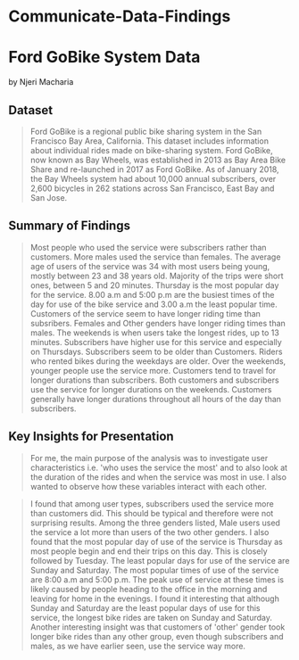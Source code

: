 # Communicate-Data-Findings

# Ford GoBike System Data
by Njeri Macharia

## Dataset
> Ford GoBike is a regional public bike sharing system in the San Francisco Bay Area, California. This dataset includes information about individual rides made on bike-sharing system. Ford GoBike, now known as Bay Wheels, was established in 2013 as Bay Area Bike Share and re-launched in 2017 as Ford GoBike. As of January 2018, the Bay Wheels system had about 10,000 annual subscribers, over 2,600 bicycles in 262 stations across San Francisco, East Bay and San Jose.

## Summary of Findings
> Most people who used the service were subscribers rather than customers. More males used the service than females. The average age of users of the service was 34 with most users being young, mostly between 23 and 38 years old. Majority of the trips were short ones, between 5 and 20 minutes. Thursday is the most popular day for the service. 8.00 a.m and 5:00 p.m are the busiest times of the day for use of the bike service and 3.00 a.m the least popular time. Customers of the service seem to have longer riding time than subsribers. Females and Other genders have longer riding times than males. The weekends is when users take the longest rides, up to 13 minutes. Subscribers have higher use for this service and especially on Thursdays. Subscribers seem to be older than Customers. Riders who rented bikes during the weekdays are older. Over the weekends, younger people use the service more. Customers tend to travel for longer durations than subscribers. Both customers and subscribers use the service for longer durations on the weekends. Customers generally have longer durations throughout all hours of the day than subscribers.

## Key Insights for Presentation
> For me, the main purpose of the analysis was to investigate user characteristics i.e. 'who uses the service the most' and to also look at the duration of the rides and when the service was most in use. I also wanted to observe how these variables interact with each other.

> I found that among user types, subscribers used the service more than customers did. This should be typical and therefore were not surprising results. Among the three genders listed, Male users used the service a lot more than users of the two other genders. I also found that the most popular day of use of the service is Thursday as most people begin and end their trips on this day. This is closely followed by Tuesday. The least popular days for use of the service are Sunday and Saturday. The most popular times of use of the service are 8:00 a.m and 5:00 p.m. The peak use of service at these times is likely caused by people heading to the office in the morning and leaving for home in the evenings. I found it interesting that although Sunday and Saturday are the least popular days of use for this service, the longest bike rides are taken on Sunday and Saturday. Another interesting insight was that customers of 'other' gender took longer bike rides than any other group, even though subscribers and males, as we have earlier seen, use the service way more.
